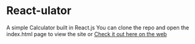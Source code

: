 # React-ulator

A simple Calculator built in React.js
You can clone the repo and open the index.html page to view the site
or
[Check it out here on the web](http://electrician-cheese-73887.bitballoon.com/)